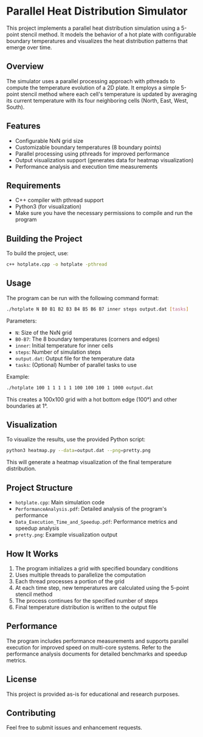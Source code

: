 # Parallel Heat Distribution Simulator

This project implements a parallel heat distribution simulation using a 5-point stencil method. It models the behavior of a hot plate with configurable boundary temperatures and visualizes the heat distribution patterns that emerge over time.

## Overview

The simulator uses a parallel processing approach with pthreads to compute the temperature evolution of a 2D plate. It employs a simple 5-point stencil method where each cell's temperature is updated by averaging its current temperature with its four neighboring cells (North, East, West, South).

## Features

- Configurable NxN grid size
- Customizable boundary temperatures (8 boundary points)
- Parallel processing using pthreads for improved performance
- Output visualization support (generates data for heatmap visualization)
- Performance analysis and execution time measurements

## Requirements

- C++ compiler with pthread support
- Python3 (for visualization)
- Make sure you have the necessary permissions to compile and run the program

## Building the Project

To build the project, use:

```bash
c++ hotplate.cpp -o hotplate -pthread
```

## Usage

The program can be run with the following command format:

```bash
./hotplate N B0 B1 B2 B3 B4 B5 B6 B7 inner steps output.dat [tasks]
```

Parameters:
- `N`: Size of the NxN grid
- `B0-B7`: The 8 boundary temperatures (corners and edges)
- `inner`: Initial temperature for inner cells
- `steps`: Number of simulation steps
- `output.dat`: Output file for the temperature data
- `tasks`: (Optional) Number of parallel tasks to use

Example:
```bash
./hotplate 100 1 1 1 1 1 100 100 100 1 1000 output.dat
```

This creates a 100x100 grid with a hot bottom edge (100°) and other boundaries at 1°.

## Visualization

To visualize the results, use the provided Python script:

```bash
python3 heatmap.py --data=output.dat --png=pretty.png
```

This will generate a heatmap visualization of the final temperature distribution.

## Project Structure

- `hotplate.cpp`: Main simulation code
- `PerformanceAnalysis.pdf`: Detailed analysis of the program's performance
- `Data_Execution_Time_and_Speedup.pdf`: Performance metrics and speedup analysis
- `pretty.png`: Example visualization output

## How It Works

1. The program initializes a grid with specified boundary conditions
2. Uses multiple threads to parallelize the computation
3. Each thread processes a portion of the grid
4. At each time step, new temperatures are calculated using the 5-point stencil method
5. The process continues for the specified number of steps
6. Final temperature distribution is written to the output file

## Performance

The program includes performance measurements and supports parallel execution for improved speed on multi-core systems. Refer to the performance analysis documents for detailed benchmarks and speedup metrics.

## License

This project is provided as-is for educational and research purposes.

## Contributing

Feel free to submit issues and enhancement requests. 